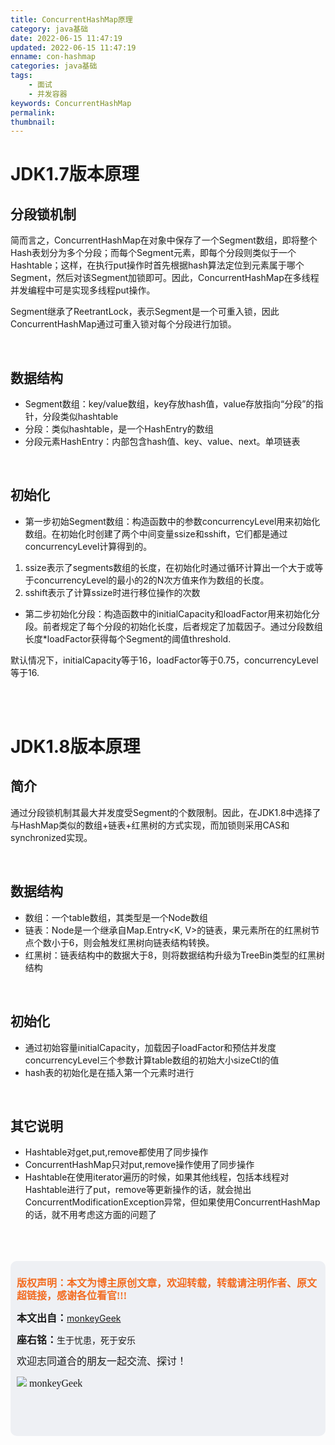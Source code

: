 ```yaml
---
title: ConcurrentHashMap原理
category: java基础
date: 2022-06-15 11:47:19
updated: 2022-06-15 11:47:19
enname: con-hashmap
categories: java基础
tags:
	- 面试
	- 并发容器
keywords: ConcurrentHashMap
permalink:
thumbnail:
---
```


# JDK1.7版本原理

## 分段锁机制

简而言之，ConcurrentHashMap在对象中保存了一个Segment数组<!--more-->，即将整个Hash表划分为多个分段；而每个Segment元素，即每个分段则类似于一个Hashtable；这样，在执行put操作时首先根据hash算法定位到元素属于哪个Segment，然后对该Segment加锁即可。因此，ConcurrentHashMap在多线程并发编程中可是实现多线程put操作。

Segment继承了ReetrantLock，表示Segment是一个可重入锁，因此ConcurrentHashMap通过可重入锁对每个分段进行加锁。



</br>

## 数据结构

- Segment数组：key/value数组，key存放hash值，value存放指向“分段”的指针，分段类似hashtable
- 分段：类似hashtable，是一个HashEntry的数组
- 分段元素HashEntry：内部包含hash值、key、value、next。单项链表



</br>

## 初始化

- 第一步初始Segment数组：构造函数中的参数concurrencyLevel用来初始化数组。在初始化时创建了两个中间变量ssize和sshift，它们都是通过concurrencyLevel计算得到的。

1. ssize表示了segments数组的长度，在初始化时通过循环计算出一个大于或等于concurrencyLevel的最小的2的N次方值来作为数组的长度。
2. sshift表示了计算ssize时进行移位操作的次数



- 第二步初始化分段：构造函数中的initialCapacity和loadFactor用来初始化分段。前者规定了每个分段的初始化长度，后者规定了加载因子。通过分段数组长度*loadFactor获得每个Segment的阈值threshold.



默认情况下，initialCapacity等于16，loadFactor等于0.75，concurrencyLevel等于16.



</br>

</br>



# JDK1.8版本原理

## 简介

通过分段锁机制其最大并发度受Segment的个数限制。因此，在JDK1.8中选择了与HashMap类似的数组+链表+红黑树的方式实现，而加锁则采用CAS和synchronized实现。



</br>

## 数据结构

- 数组：一个table数组，其类型是一个Node数组
- 链表：Node是一个继承自Map.Entry<K, V>的链表，果元素所在的红黑树节点个数小于6，则会触发红黑树向链表结构转换。
- 红黑树：链表结构中的数据大于8，则将数据结构升级为TreeBin类型的红黑树结构



</br>

## 初始化

- 通过初始容量initialCapacity，加载因子loadFactor和预估并发度concurrencyLevel三个参数计算table数组的初始大小sizeCtl的值
- hash表的初始化是在插入第一个元素时进行



</br>

## 其它说明

- Hashtable对get,put,remove都使用了同步操作
- ConcurrentHashMap只对put,remove操作使用了同步操作
- Hashtable在使用iterator遍历的时候，如果其他线程，包括本线程对Hashtable进行了put，remove等更新操作的话，就会抛出ConcurrentModificationException异常，但如果使用ConcurrentHashMap的话，就不用考虑这方面的问题了



</br>

</br>

</br>

<script>
var _hmt = _hmt || [];
(function() {
  var hm = document.createElement("script");
  hm.src = "https://hm.baidu.com/hm.js?2f798e6b269c8a40f12bef25d7f1876d";
  var s = document.getElementsByTagName("script")[0]; 
  s.parentNode.insertBefore(hm, s);
})();
</script>

<div style="height:260px; background-color:rgb(238,240,244); padding:10px;border-radius:10px;">
    <p style="color:#f36c21;font:bold 16px/20px 'kaiTi';">
      版权声明：本文为博主原创文章，欢迎转载，转载请注明作者、原文超链接，感谢各位看官!!!
    </p>
    <p>
      <span style="font:bold 16px/20px 'kaiTi';">本文出自：</span><a href="https://monkeyGeek369.github.io">monkeyGeek</a> 
    </p>
    <p>
      <span style="font:bold 16px/20px 'kaiTi';">座右铭：</span><span>生于忧患，死于安乐</span> 
    </p>
    <p>
      <span style="font:16px/20px 'kaiTi';">欢迎志同道合的朋友一起交流、探讨！</span> 
    </p>
    <img style="height:auto; width:auto;flot:left;" src="../../../../image/monkey64.png" /><span style="font:16px/20px 'kaiTi';flot:left;">   monkeyGeek</span>


